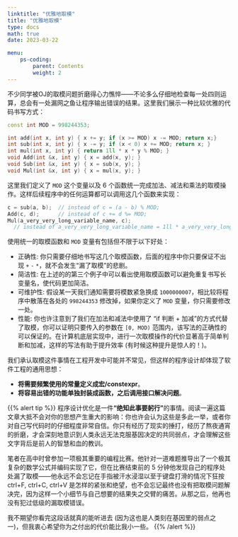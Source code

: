 ```yaml
---
linktitle: "优雅地取模"
title: "优雅地取模"
type: docs
math: true
date: 2023-03-22

menu:
    ps-coding:
        parent: Contents
        weight: 2
---
```


不少同学被OJ的取模问题折磨得心力憔悴——不论多么仔细地检查每一处四则运算，总会有一处漏网之鱼让程序输出错误的结果。这里我们展示一种比较优雅的代码书写方式：

```c++
const int MOD = 998244353;

int add(int x, int y) { x += y; if (x >= MOD) x -= MOD; return x;}
int sub(int x, int y) { x -= y; if (x < 0) x += MOD; return x; }
int mul(int x, int y) { return 1ll * x * y % MOD; }
void Add(int &x, int y) { x = add(x, y); }
void Sub(int &x, int y) { x = sub(x, y); }
void Mul(int &x, int y) { x = mul(x, y); }
```

这里我们定义了 `MOD` 这个变量以及 6 个函数统一完成加法、减法和乘法的取模操作。这样后续程序中的任何运算都可以调用这几个函数来实现：

```c++
c = sub(a, b);  // instead of c = (a - b) % MOD;
Add(c, d);      // instead of c += d %= MOD;
Mul(a_very_very_long_variable_name, c); 
  // instead of a_very_very_long_variable_name = 1ll * a_very_very_long_variable_name * c % MOD;
```

使用统一的取模函数和 `MOD` 变量有包括但不限于以下好处：

* 正确性: 你只需要仔细地书写这几个取模函数，后面的程序中你只要保证不出现 `+` `-` `*`，就不会发生“漏了取模”的悲剧。
* 简洁性: 在上述的的第三个例子中可以看出使用取模函数可以避免重复书写长变量名，使代码更加简洁。
* 可维护性: 假设某一天我们通知需要将模数紧急换成 `1000000007`，相比较将程序中散落在各处的 `998244353` 修改掉，如果你定义了 `MOD` 变量，你只需要修改一处。
* 性能: 你也许注意到了我们在加法和减法中使用了 “if 判断 + 加减”的方式代替了取模，你可以证明只要传入的参数在 `[0, MOD)` 范围内，该写法的正确性的可以保证的。在计算机底层实现中，进行一次取模操作的代价显著高于简单判断和加减，这样的写法有助于提升效率 (有时候这种提升是惊人的！)。

我们承认取模这件事情在工程开发中可能并不常见，但这样的程序设计却体现了软件工程的通用思想：
* **将需要频繁使用的常量定义成宏/constexpr**。
* **将容易出错的功能单独封装成函数，之后调用接口解决问题**。

{{% alert tip %}}
程序设计优化是一件<b>“绝知此事要躬行”</b>的事情。阅读一遍这篇文章大抵不会对你的思想产生重大的影响：你也许会认为这些是多此一举，或者你对自己写代码时的仔细程度非常自信。你只有经历了现实的捶打，经历了熬夜通宵的折磨，才会深刻地意识到人类永远无法克服基因决定的共同弱点，才会理解这些文字背后是前人的智慧和血的教训。

笔者在高中时曾参加一项极其重要的编程比赛。他针对一道难题推导出了一个极其复杂的数学公式并编码实现了它，但在比赛结束前的 5 分钟他发现自己的程序处处漏了取模——他永远不会忘记在手指被汗水浸湿以至于键盘打滑的情况下狂按 ctrl+F, ctrl+C, ctrl+V 是怎样的紧张和绝望，也不会忘记最终也没有把取模问题解决完，因为这样一个小细节与自己想要的结果失之交臂的痛苦。从那之后，他再也没有犯过低级的漏取模错误。

我不期望你看完这段话就真的能听进去 (因为这也是人类刻在基因里的弱点之一)，但我衷心希望你为之付出的代价能比我小一些。
{{% /alert %}}